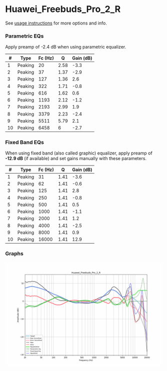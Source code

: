 # Huawei_Freebuds_Pro_2_R
See [usage instructions](https://github.com/jaakkopasanen/AutoEq#usage) for more options and info.

### Parametric EQs
Apply preamp of -2.4 dB when using parametric equalizer.

|   # | Type    |   Fc (Hz) |    Q |   Gain (dB) |
|-----|---------|-----------|------|-------------|
|   1 | Peaking |        20 | 2.58 |        -3.3 |
|   2 | Peaking |        37 | 1.37 |        -2.9 |
|   3 | Peaking |       127 | 1.36 |         2.6 |
|   4 | Peaking |       322 | 1.71 |        -0.8 |
|   5 | Peaking |       616 | 1.62 |         0.6 |
|   6 | Peaking |      1193 | 2.12 |        -1.2 |
|   7 | Peaking |      2193 | 2.99 |         1.9 |
|   8 | Peaking |      3379 | 2.23 |        -2.4 |
|   9 | Peaking |      5511 | 5.79 |         2.1 |
|  10 | Peaking |      6458 | 6    |        -2.7 |

### Fixed Band EQs
When using fixed band (also called graphic) equalizer, apply preamp of **-12.9 dB** (if available) and set gains manually with these parameters.

|   # | Type    |   Fc (Hz) |    Q |   Gain (dB) |
|-----|---------|-----------|------|-------------|
|   1 | Peaking |        31 | 1.41 |        -3.6 |
|   2 | Peaking |        62 | 1.41 |        -0.6 |
|   3 | Peaking |       125 | 1.41 |         2.8 |
|   4 | Peaking |       250 | 1.41 |        -0.8 |
|   5 | Peaking |       500 | 1.41 |         0.5 |
|   6 | Peaking |      1000 | 1.41 |        -1.1 |
|   7 | Peaking |      2000 | 1.41 |         1.2 |
|   8 | Peaking |      4000 | 1.41 |        -2.5 |
|   9 | Peaking |      8000 | 1.41 |         0.9 |
|  10 | Peaking |     16000 | 1.41 |        12.9 |

### Graphs
![](./Huawei_Freebuds_Pro_2_R.png)
